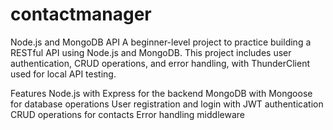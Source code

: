 # contactmanager
Node.js and MongoDB API
A beginner-level project to practice building a RESTful API using Node.js and MongoDB. This project includes user authentication, CRUD operations, and error handling, with ThunderClient used for local API testing.

Features
Node.js with Express for the backend
MongoDB with Mongoose for database operations
User registration and login with JWT authentication
CRUD operations for contacts
Error handling middleware
